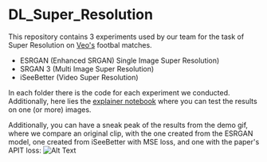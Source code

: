 # DL_Super_Resolution

This repository contains 3 experiments used by our team for the task of Super Resolution on [Veo's](https://www.veo.co/da) footbal matches.
* ESRGAN (Enhanced SRGAN) Single Image Super Resolution) 
* SRGAN 3 (Multi Image Super Resolution)
* iSeeBetter (Video Super Resolution)

In each folder there is the code for each experiment we conducted.
Additionally, here lies the [explainer notebook](https://github.com/haridimos9/DL_Super_Resolution/blob/main/reproduce.ipynb) where you can test the results on one (or more) images.

Additionally, you can have a sneak peak of the results from the demo gif, where we compare an original clip, with the one created from the ESRGAN model, one created from iSeeBetter with MSE loss, and one with the paper's APIT loss:
![Alt Text](https://github.com/haridimos9/DL_Super_Resolution/blob/main/comparison.gif)
